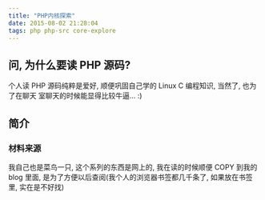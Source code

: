 ```yaml
---
title: "PHP内核探索"
date: 2015-08-02 21:28:04
tags: php php-src core-explore
---
```


## 问, 为什么要读 PHP 源码?

个人读 PHP 源码纯粹是爱好, 顺便巩固自己学的 Linux C 编程知识, 当然了, 也为了在聊天
室聊天的时候能显得比较牛逼... :)

<!--more-->

## 简介

### 材料来源

我自己也是菜鸟一只, 这个系列的东西是网上的, 我在读的时候顺便 COPY 到我的 blog 里面,
是为了方便以后查阅(我个人的浏览器书签都几千条了, 如果放在书签里, 实在是不好找)

